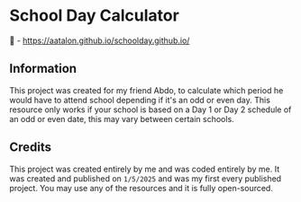 # School Day Calculator

🔗 - https://aatalon.github.io/schoolday.github.io/

## Information

This project was created for my friend Abdo, to calculate which period he would have to attend school depending if it's an odd or even day. This resource only works if your school is based on a Day 1 or Day 2 schedule of an odd or even date, this may vary between certain schools.

## Credits

This project was created entirely by me and was coded entirely by me. It was created and published on `1/5/2025` and was my first every published project. You may use any of the resources and it is fully open-sourced.
